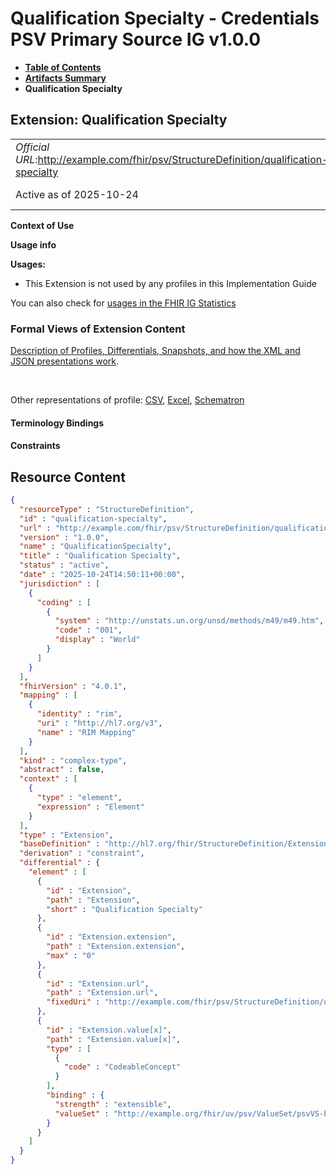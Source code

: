 # Qualification Specialty - Credentials PSV Primary Source IG v1.0.0

* [**Table of Contents**](toc.md)
* [**Artifacts Summary**](artifacts.md)
* **Qualification Specialty**

## Extension: Qualification Specialty 

| | |
| :--- | :--- |
| *Official URL*:http://example.com/fhir/psv/StructureDefinition/qualification-specialty | *Version*:1.0.0 |
| Active as of 2025-10-24 | *Computable Name*:QualificationSpecialty |

**Context of Use**

**Usage info**

**Usages:**

* This Extension is not used by any profiles in this Implementation Guide

You can also check for [usages in the FHIR IG Statistics](https://packages2.fhir.org/xig/credentials-psv-primarysource|current/StructureDefinition/qualification-specialty)

### Formal Views of Extension Content

 [Description of Profiles, Differentials, Snapshots, and how the XML and JSON presentations work](http://build.fhir.org/ig/FHIR/ig-guidance/readingIgs.html#structure-definitions). 

 

Other representations of profile: [CSV](StructureDefinition-qualification-specialty.csv), [Excel](StructureDefinition-qualification-specialty.xlsx), [Schematron](StructureDefinition-qualification-specialty.sch) 

#### Terminology Bindings

#### Constraints



## Resource Content

```json
{
  "resourceType" : "StructureDefinition",
  "id" : "qualification-specialty",
  "url" : "http://example.com/fhir/psv/StructureDefinition/qualification-specialty",
  "version" : "1.0.0",
  "name" : "QualificationSpecialty",
  "title" : "Qualification Specialty",
  "status" : "active",
  "date" : "2025-10-24T14:50:11+00:00",
  "jurisdiction" : [
    {
      "coding" : [
        {
          "system" : "http://unstats.un.org/unsd/methods/m49/m49.htm",
          "code" : "001",
          "display" : "World"
        }
      ]
    }
  ],
  "fhirVersion" : "4.0.1",
  "mapping" : [
    {
      "identity" : "rim",
      "uri" : "http://hl7.org/v3",
      "name" : "RIM Mapping"
    }
  ],
  "kind" : "complex-type",
  "abstract" : false,
  "context" : [
    {
      "type" : "element",
      "expression" : "Element"
    }
  ],
  "type" : "Extension",
  "baseDefinition" : "http://hl7.org/fhir/StructureDefinition/Extension",
  "derivation" : "constraint",
  "differential" : {
    "element" : [
      {
        "id" : "Extension",
        "path" : "Extension",
        "short" : "Qualification Specialty"
      },
      {
        "id" : "Extension.extension",
        "path" : "Extension.extension",
        "max" : "0"
      },
      {
        "id" : "Extension.url",
        "path" : "Extension.url",
        "fixedUri" : "http://example.com/fhir/psv/StructureDefinition/qualification-specialty"
      },
      {
        "id" : "Extension.value[x]",
        "path" : "Extension.value[x]",
        "type" : [
          {
            "code" : "CodeableConcept"
          }
        ],
        "binding" : {
          "strength" : "extensible",
          "valueSet" : "http://example.org/fhir/uv/psv/ValueSet/psvVS-board-specialty"
        }
      }
    ]
  }
}

```
